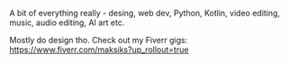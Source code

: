 A bit of everything really - desing, web dev, Python, Kotlin, video editing, music, audio editing, AI art etc.

Mostly do design tho. Check out my Fiverr gigs:
https://www.fiverr.com/maksiks?up_rollout=true
